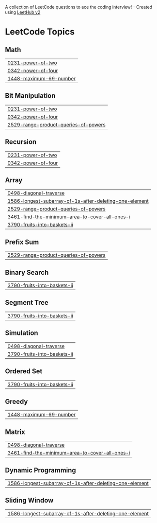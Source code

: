 A collection of LeetCode questions to ace the coding interview! - Created using [LeetHub v2](https://github.com/arunbhardwaj/LeetHub-2.0)
<!---LeetCode Topics Start-->
# LeetCode Topics
## Math
|  |
| ------- |
| [0231-power-of-two](https://github.com/tmznwnel00/LeetCode/tree/master/0231-power-of-two) |
| [0342-power-of-four](https://github.com/tmznwnel00/LeetCode/tree/master/0342-power-of-four) |
| [1448-maximum-69-number](https://github.com/tmznwnel00/LeetCode/tree/master/1448-maximum-69-number) |
## Bit Manipulation
|  |
| ------- |
| [0231-power-of-two](https://github.com/tmznwnel00/LeetCode/tree/master/0231-power-of-two) |
| [0342-power-of-four](https://github.com/tmznwnel00/LeetCode/tree/master/0342-power-of-four) |
| [2529-range-product-queries-of-powers](https://github.com/tmznwnel00/LeetCode/tree/master/2529-range-product-queries-of-powers) |
## Recursion
|  |
| ------- |
| [0231-power-of-two](https://github.com/tmznwnel00/LeetCode/tree/master/0231-power-of-two) |
| [0342-power-of-four](https://github.com/tmznwnel00/LeetCode/tree/master/0342-power-of-four) |
## Array
|  |
| ------- |
| [0498-diagonal-traverse](https://github.com/tmznwnel00/LeetCode/tree/master/0498-diagonal-traverse) |
| [1586-longest-subarray-of-1s-after-deleting-one-element](https://github.com/tmznwnel00/LeetCode/tree/master/1586-longest-subarray-of-1s-after-deleting-one-element) |
| [2529-range-product-queries-of-powers](https://github.com/tmznwnel00/LeetCode/tree/master/2529-range-product-queries-of-powers) |
| [3461-find-the-minimum-area-to-cover-all-ones-i](https://github.com/tmznwnel00/LeetCode/tree/master/3461-find-the-minimum-area-to-cover-all-ones-i) |
| [3790-fruits-into-baskets-ii](https://github.com/tmznwnel00/LeetCode/tree/master/3790-fruits-into-baskets-ii) |
## Prefix Sum
|  |
| ------- |
| [2529-range-product-queries-of-powers](https://github.com/tmznwnel00/LeetCode/tree/master/2529-range-product-queries-of-powers) |
## Binary Search
|  |
| ------- |
| [3790-fruits-into-baskets-ii](https://github.com/tmznwnel00/LeetCode/tree/master/3790-fruits-into-baskets-ii) |
## Segment Tree
|  |
| ------- |
| [3790-fruits-into-baskets-ii](https://github.com/tmznwnel00/LeetCode/tree/master/3790-fruits-into-baskets-ii) |
## Simulation
|  |
| ------- |
| [0498-diagonal-traverse](https://github.com/tmznwnel00/LeetCode/tree/master/0498-diagonal-traverse) |
| [3790-fruits-into-baskets-ii](https://github.com/tmznwnel00/LeetCode/tree/master/3790-fruits-into-baskets-ii) |
## Ordered Set
|  |
| ------- |
| [3790-fruits-into-baskets-ii](https://github.com/tmznwnel00/LeetCode/tree/master/3790-fruits-into-baskets-ii) |
## Greedy
|  |
| ------- |
| [1448-maximum-69-number](https://github.com/tmznwnel00/LeetCode/tree/master/1448-maximum-69-number) |
## Matrix
|  |
| ------- |
| [0498-diagonal-traverse](https://github.com/tmznwnel00/LeetCode/tree/master/0498-diagonal-traverse) |
| [3461-find-the-minimum-area-to-cover-all-ones-i](https://github.com/tmznwnel00/LeetCode/tree/master/3461-find-the-minimum-area-to-cover-all-ones-i) |
## Dynamic Programming
|  |
| ------- |
| [1586-longest-subarray-of-1s-after-deleting-one-element](https://github.com/tmznwnel00/LeetCode/tree/master/1586-longest-subarray-of-1s-after-deleting-one-element) |
## Sliding Window
|  |
| ------- |
| [1586-longest-subarray-of-1s-after-deleting-one-element](https://github.com/tmznwnel00/LeetCode/tree/master/1586-longest-subarray-of-1s-after-deleting-one-element) |
<!---LeetCode Topics End-->